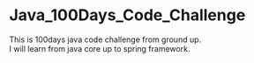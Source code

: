 # Java_100Days_Code_Challenge
This is 100days java code challenge from ground up. \
I will learn from java core up to spring framework.
